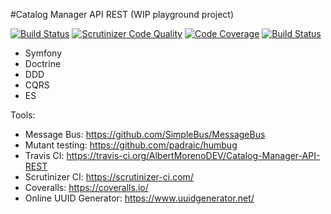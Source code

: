 #Catalog Manager API REST (WIP playground project)

[![Build Status](https://travis-ci.org/AlbertMorenoDEV/Catalog-Manager-API-REST.svg?branch=master)](https://travis-ci.org/AlbertMorenoDEV/Catalog-Manager-API-REST)
[![Scrutinizer Code Quality](https://scrutinizer-ci.com/g/AlbertMorenoDEV/Catalog-Manager-API-REST/badges/quality-score.png?b=master)](https://scrutinizer-ci.com/g/AlbertMorenoDEV/Catalog-Manager-API-REST/?branch=master)
[![Code Coverage](https://scrutinizer-ci.com/g/AlbertMorenoDEV/Catalog-Manager-API-REST/badges/coverage.png?b=master)](https://scrutinizer-ci.com/g/AlbertMorenoDEV/Catalog-Manager-API-REST/?branch=master)
[![Build Status](https://scrutinizer-ci.com/g/AlbertMorenoDEV/Catalog-Manager-API-REST/badges/build.png?b=master)](https://scrutinizer-ci.com/g/AlbertMorenoDEV/Catalog-Manager-API-REST/build-status/master)

* Symfony
* Doctrine
* DDD
* CQRS
* ES


Tools:
* Message Bus: https://github.com/SimpleBus/MessageBus
* Mutant testing: https://github.com/padraic/humbug
* Travis CI: https://travis-ci.org/AlbertMorenoDEV/Catalog-Manager-API-REST
* Scrutinizer CI: https://scrutinizer-ci.com/
* Coveralls: https://coveralls.io/
* Online UUID Generator: https://www.uuidgenerator.net/